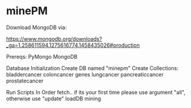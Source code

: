 # minePM


Download MongoDB via:

https://www.mongodb.org/downloads?_ga=1.258611594.1275616774.1458435026#production

Prereqs:
PyMongo
MongoDB

Database Initialization
Create DB named "minepm"
Create Collections:
    bladdercancer
    coloncancer
    genes
    lungcancer
    pancreaticcancer
    prostatecancer
    

Run Scripts In Order
fetch.. if its your first time please use argument "all", otherwise use "update"
loadDB
mining
  
